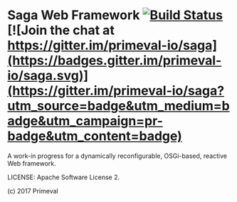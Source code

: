 # Saga Web Framework [![Build Status](https://travis-ci.org/primeval-io/saga.svg?branch=master)](https://travis-ci.org/primeval-io/saga) [![Join the chat at https://gitter.im/primeval-io/saga](https://badges.gitter.im/primeval-io/saga.svg)](https://gitter.im/primeval-io/saga?utm_source=badge&utm_medium=badge&utm_campaign=pr-badge&utm_content=badge)

A work-in progress for a dynamically reconfigurable, OSGi-based, reactive Web framework.


LICENSE: Apache Software License 2.

(c) 2017 Primeval 

